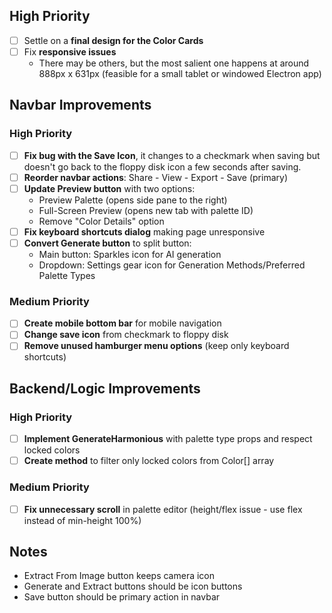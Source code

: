 ## High Priority
- [ ] Settle on a **final design for the Color Cards**
- [ ] Fix **responsive issues**
    - There may be others, but the most salient one happens at around 888px x 631px (feasible for a small tablet or windowed Electron app)

## Navbar Improvements

### High Priority
- [ ] **Fix bug with the Save Icon**, it changes to a checkmark when saving but doesn't go back to the floppy disk icon a few seconds after saving.
- [ ] **Reorder navbar actions**: Share - View - Export - Save (primary)
- [ ] **Update Preview button** with two options:
  - Preview Palette (opens side pane to the right)
  - Full-Screen Preview (opens new tab with palette ID)
  - Remove "Color Details" option
- [ ] **Fix keyboard shortcuts dialog** making page unresponsive
- [ ] **Convert Generate button** to split button:
  - Main button: Sparkles icon for AI generation
  - Dropdown: Settings gear icon for Generation Methods/Preferred Palette Types

### Medium Priority
- [ ] **Create mobile bottom bar** for mobile navigation
- [ ] **Change save icon** from checkmark to floppy disk
- [ ] **Remove unused hamburger menu options** (keep only keyboard shortcuts)

## Backend/Logic Improvements

### High Priority
- [ ] **Implement GenerateHarmonious** with palette type props and respect locked colors
- [ ] **Create method** to filter only locked colors from Color[] array

### Medium Priority
- [ ] **Fix unnecessary scroll** in palette editor (height/flex issue - use flex instead of min-height 100%)

## Notes
- Extract From Image button keeps camera icon
- Generate and Extract buttons should be icon buttons
- Save button should be primary action in navbar

